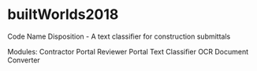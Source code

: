 # builtWorlds2018
Code Name Disposition - A text classifier for construction submittals

Modules:
Contractor Portal
Reviewer Portal
Text Classifier
OCR Document Converter
